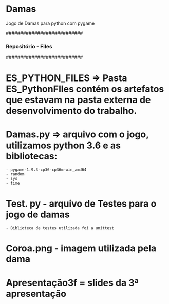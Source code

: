 # Damas
Jogo de Damas para python com pygame

###########################
### Repositório - Files ###
###########################

  # ES_PYTHON_FILES => Pasta ES_PythonFIles contém os artefatos que estavam na pasta externa de desenvolvimento do trabalho.
  
  # Damas.py => arquivo com o jogo, utilizamos python 3.6 e as bibliotecas: 
    - pygame-1.9.3-cp36-cp36m-win_amd64
    - random
    - sys
    - time
    
  # Test. py - arquivo de Testes para o jogo de damas
    - Biblioteca de testes utilizada foi a unittest
  
  # Coroa.png - imagem utilizada pela dama
  
  # Apresentação3f = slides da 3ª apresentação 
  
  
  
  
  


